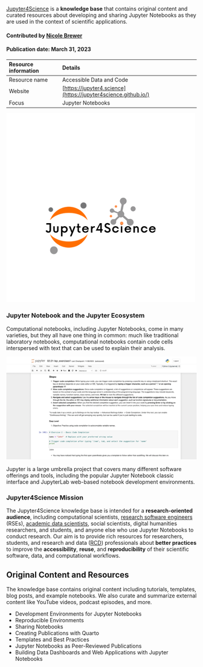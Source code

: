<!--deck text start-->
[Jupyter4Science](https://jupyter4science.github.io/) is a **knowledge base** that contains original content and curated resources about developing and sharing Jupyter Notebooks as they are used in the context of scientific applications.
<!--deck text end-->

#### Contributed by [Nicole Brewer](https://bssw.io/fellows/nicole-brewer)

#### Publication date: March 31, 2023

Resource information | Details 
:--- | :--- 
Resource name | Accessible Data and Code
Website  | [https://jupyter4.science](https://jupyter4science.github.io/)
Focus | Jupyter Notebooks

<img src='../images/jupyter4science-2.png' class='logo' />

### Jupyter Notebook and the Jupyter Ecosystem
Computational notebooks, including Jupyter Notebooks, come in many varieties, but they all have one thing in common: much like traditional laboratory notebooks, computational notebooks contain code cells interspersed with text that can be used to explain their analysis.

<img src='../images/jupyter4science-1.png' class='logo' />

Jupyter is a large umbrella project that covers many different software offerings and tools, including the popular Jupyter Notebook classic interface and JupyterLab web-based notebook development environments.

### Jupyter4Science Mission

The Jupyter4Science knowledge base is intended for a **research-oriented audience**, including computational scientists, [research software engineers](https://us-rse.org/about/what-is-an-rse/) (RSEs), [academic data scientists](https://academicdatascience.org/community-projects/career-guidebook/), social scientists, digital humanities researchers, and students, and anyone else who use Jupyter Notebooks to conduct research. Our aim is to provide rich resources for researchers, students, and research and data ([RCD](https://carcc.org/)) professionals about **better practices** to improve the **accessibility**, **reuse**, and **reproducibility** of their scientific software, data, and computational workflows.

## Original Content and Resources

The knowledge base contains original content including tutorials, templates, blog posts, and example notebooks. We also curate and summarize external content like YouTube videos, podcast episodes, and more.

- Development Environments for Jupyter Notebooks
- Reproducible Environments
- Sharing Notebooks
- Creating Publications with Quarto
- Templates and Best Practices
- Jupyter Notebooks as Peer-Reviewed Publications
- Building Data Dashboards and Web Applications with Jupyter Notebooks 
